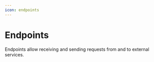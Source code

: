 ```yaml
---
icon: endpoints
---
```

# Endpoints

Endpoints allow receiving and sending requests from and to external services.
